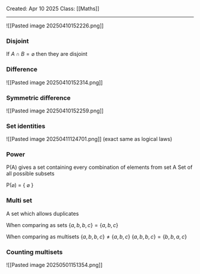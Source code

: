 Created: Apr 10 2025
Class: [[Maths]]
- - -
![[Pasted image 20250410152226.png]]

### Disjoint
If $A \cap B = \varnothing$ then they are disjoint
### Difference
![[Pasted image 20250410152314.png]]
### Symmetric difference
![[Pasted image 20250410152259.png]]


### Set identities
![[Pasted image 20250411124701.png]]
(exact same as logical laws)

### Power
P(A) gives a set containing every combination of elements from set A
Set of all possible subsets

P($\varnothing$) = { $\varnothing$ }

### Multi set
A set which allows duplicates

When comparing as sets
$\{a, b, b, c \} = \{a, b, c\}$

When comparing as multisets
$\{a, b, b, c \} \neq \{a, b, c\}$
$\{a, b, b, c \} = \{b, b, a, c\}$

### Counting multisets
![[Pasted image 20250501151354.png]]